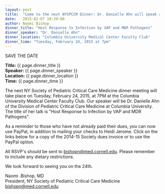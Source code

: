```yaml
---
layout: post
title:  "Come to the next NYSPCCM Dinner: Dr. Danielle Ahn will speak about VAP and MDR Pathogens!"
date:   2015-02-07 10:39:00
author: Naomi Bishop
dinner_title: "Host Response to Infection by VAP and MDR Pathogens"
dinner_speaker: "Dr. Danielle Ahn"
dinner_location: "Columbia University Medical Center Faculty Club"
dinner_time: "Tuesday, February 24, 2015 at 7pm"
---
```



SAVE THE DATE

<b>Title:</b>  {{ page.dinner_title }}  
<b>Speaker:</b> {{ page.dinner_speaker }}  
<b>Location:</b> {{ page.dinner_location }}  
<b>Time:</b> {{ page.dinner_time }}

The next NY Society of Pediatric Critical Care Medicine dinner meeting will take place on Tuesday, February 24, 2015, at 7PM at the Columbia University Medical Center Faculty Club. Our speaker will be Dr. Danielle Ahn of the Division of Pediatric Critical Care Medicine at Columbia University.  The title of her talk is "Host Response to Infection by VAP and MDR Pathogens".

As a reminder to those who have not already paid their dues, you can now use PayPal, in addition to mailing your checks to Heidi Jerome. Click on the links below for a copy of the 2014-15 Society dues invoice or to use the PayPal option.

All RSVP's should be sent to bishopn@med.cornell.edu. Please remember to include any dietary restrictions.

We look forward to seeing you on the 24th.

Naomi .Bishop, MD  
President, NY Society of Pediatric Critical Care Medicine  
bishopn@med.cornell.edu  
